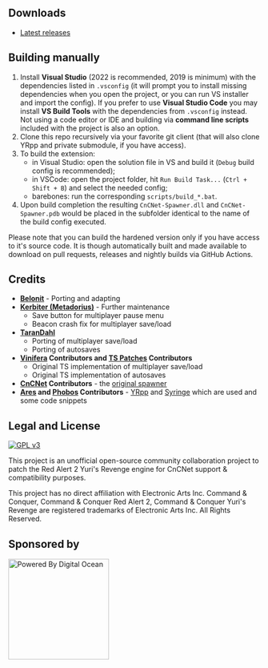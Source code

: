 Downloads
---------
- [Latest releases](https://github.com/CnCNet/yrpp-spawner/releases)

Building manually
-----------------

1. Install **Visual Studio** (2022 is recommended, 2019 is minimum) with the dependencies listed in `.vsconfig` (it will prompt you to install missing dependencies when you open the project, or you can run VS installer and import the config). If you prefer to use **Visual Studio Code** you may install **VS Build Tools** with the dependencies from `.vsconfig` instead. Not using a code editor or IDE and building via **command line scripts** included with the project is also an option.
2. Clone this repo recursively via your favorite git client (that will also clone YRpp and private submodule, if you have access).
3. To build the extension:
   - in Visual Studio: open the solution file in VS and build it (`Debug` build config is recommended);
   - in VSCode: open the project folder, hit `Run Build Task...` (`Ctrl + Shift + B`) and select the needed config;
   - barebones: run the corresponding `scripts/build_*.bat`.
4. Upon build completion the resulting `CnCNet-Spawner.dll` and `CnCNet-Spawner.pdb` would be placed in the subfolder identical to the name of the build config executed.

Please note that you can build the hardened version only if you have access to it's source code. It is though automatically built and made available to download on pull requests, releases and nightly builds via GitHub Actions.

Credits
-------
- **[Belonit](https://github.com/Belonit)** - Porting and adapting
- **[Kerbiter (Metadorius)](https://github.com/Metadorius)** - Further maintenance
  - Save button for multiplayer pause menu
  - Beacon crash fix for multiplayer save/load
- **[TaranDahl](https://github.com/TaranDahl)**
  - Porting of multiplayer save/load
  - Porting of autosaves
- **[Vinifera](https://github.com/Vinifera-Developers/Vinifera) Contributors and [TS Patches](https://github.com/CnCNet/ts-patches) Contributors**
  - Original TS implementation of multiplayer save/load
  - Original TS implementation of autosaves
- **[CnCNet](https://github.com/CnCNet) Contributors** - the [original spawner](https://github.com/CnCNet/yr-patches)
- **[Ares](https://github.com/Ares-Developers/Ares) and [Phobos](https://github.com/Phobos-developers/Phobos) Contributors** - [YRpp](https://github.com/Phobos-developers/yrpp) and [Syringe](https://github.com/Ares-Developers/Syringe) which are used and some code snippets

Legal and License
-----
[![GPL v3](https://www.gnu.org/graphics/gplv3-127x51.png)](https://opensource.org/licenses/GPL-3.0)

This project is an unofficial open-source community collaboration project to patch the Red Alert 2 Yuri's Revenge engine for CnCNet support & compatibility purposes.

This project has no direct affiliation with Electronic Arts Inc. Command & Conquer, Command & Conquer Red Alert 2, Command & Conquer Yuri's Revenge are registered trademarks of Electronic Arts Inc. All Rights Reserved.

Sponsored by
------------
<a href="https://www.digitalocean.com/?refcode=337544e2ec7b&utm_campaign=Referral_Invite&utm_medium=opensource&utm_source=CnCNet" title="Powered by Digital Ocean" target="_blank">
    <img src="https://opensource.nyc3.cdn.digitaloceanspaces.com/attribution/assets/PoweredByDO/DO_Powered_by_Badge_blue.svg" width="201px" alt="Powered By Digital Ocean" />
</a>
